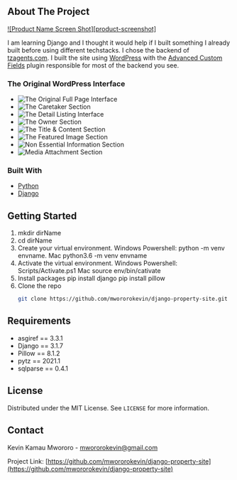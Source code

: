 <!-- ABOUT THE PROJECT -->
## About The Project

[![Product Name Screen Shot][product-screenshot]](https://example.com)

I am learning Django and I thought it would help if I built something I already built before using different techstacks. I chose the backend of [tzagents.com](https.//tzagents.com). I built the site using [WordPress](https://wordpress.org) with the [Advanced Custom Fields](https://www.advancedcustomfields.com) plugin responsible for most of the backend you see.


### The Original WordPress Interface
* ![The Original Full Page Interface](https://github.com/mwororokevin/django-property-site/tree/master/readme_images/full_page.png?raw=true)
* ![The Caretaker Section](https://github.com/mwororokevin/django-property-site/tree/master/readme_images/caretaker_section.png?raw=true)
* ![The Detail Listing Interface](https://github.com/mwororokevin/django-property-site/tree/master/readme_images/detail_listing_information.png?raw=true)
* ![The Owner Section](https://github.com/mwororokevin/django-property-site/tree/master/readme_images/owner_section.png?raw=true)
* ![The Title & Content Section](https://github.com/mwororokevin/django-property-site/tree/master/readme_images/title_content.png?raw=true)
* ![The Featured Image Section](https://github.com/mwororokevin/django-property-site/tree/master/readme_images/featured_image_section.png?raw=true)
* ![Non Essential Information Section](https://github.com/mwororokevin/django-property-site/tree/master/readme_images/non_essential_information_section.png?raw=true)
* ![Media Attachment Section](https://github.com/mwororokevin/django-property-site/tree/master/readme_images/full_page.png?raw=true)


### Built With

* [Python](https://www.python.org)
* [Django](https://www.djangoproject.com)



<!-- GETTING STARTED -->
## Getting Started

1. mkdir dirName
2. cd dirName
3. Create your virtual environment. 
    Windows Powershell: python -m venv envname.
    Mac python3.6 -m venv envname
4. Activate the virtual environment. 
    Windows Powershell: Scripts/Activate.ps1 
    Mac source env/bin/cativate
5. Install packages
    pip install django
    pip install pillow
6. Clone the repo
   ```sh
   git clone https://github.com/mwororokevin/django-property-site.git
   ```




<!-- PROJECT REQUIREMENTS -->
## Requirements

* asgiref == 3.3.1
* Django == 3.1.7
* Pillow == 8.1.2
* pytz == 2021.1
* sqlparse == 0.4.1




<!-- LICENSE -->
## License

Distributed under the MIT License. See `LICENSE` for more information.



<!-- CONTACT -->
## Contact

Kevin Kamau Mwororo - mwororokevin@gmail.com

Project Link: [https://github.com/mwororokevin/django-property-site](https://github.com/mwororokevin/django-property-site)

